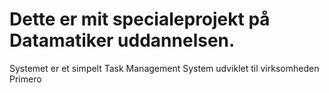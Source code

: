 Dette er mit specialeprojekt på Datamatiker uddannelsen.
==================

Systemet er et simpelt Task Management System udviklet til virksomheden Primero

